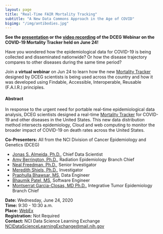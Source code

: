 ```yaml
---
layout: page
title: "Real-Time FAIR Mortality Tracking"
subtitle: "A New Data Commons Approach in the Age of COVID"
bigimg: "/img/antibodies.jpg"
---
```


**See the [presentation](https://teams.microsoft.com/l/channel/19%3a82c18d91721048e7a69516e155ac554a%40thread.skype/General?groupId=ac0387a5-f532-4379-a234-73eca4399e11&tenantId=14b77578-9773-42d5-8507-251ca2dc2b06) or the [video recording](https://www.youtube.com/watch?v=laLFScHd914&feature=youtu.be) of the DCEG Webinar on the COVID-19 Mortality Tracker held on June 24!**

Have you wondered how the epidemiological data for COVID-19 is being collected and disseminated nationwide? Or how the disease trajectory compares to other diseases during the same time period?

Join a **virtual webinar** on Jun 24 to learn how the new [Mortality Tracker](https://episphere.github.io/mortalitytracker) designed by DCEG scientists is being used across the country and how it was developed using Findable, Accessible, Interoperable, Reusable (F.A.I.R.) principles.

#### Abstract

In response to the urgent need for portable real-time epidemiological data analysis, DCEG scientists designed a real-time [Mortality Tracker](https://episphere.github.io/mortalitytracker) for COVID-19 and other diseases in the United States. This new data distribution method intersects epidemiology, Cloud and web computing to monitor the broader impact of COVID-19 on death rates across the United States.

**Co-Presenters:** All from the NCI Division of Cancer Epidemiology and Genetics (DCEG)

- [Jonas S. Almeida, Ph.D.](https://dceg.cancer.gov/about/staff-directory/almeida-jonas), Chief Data Scientist
- [Amy Berrington, Ph.D.](https://dceg.cancer.gov/about/staff-directory/berrington-amy), Radiation Epidemiology Branch Chief
- [Neal Freedman, Ph.D.](https://dceg.cancer.gov/about/staff-directory/freedman-neal), Senior Investigator
- [Meredith Shiels, Ph.D.](https://dceg.cancer.gov/about/staff-directory/shiels-meredith), Investigator
- [Praphulla Bhawsar, MS](https://github.com/PrafulB), Data Engineer
- [Bhaumik Patel, MS](https://github.com/bhaumik55231), Software Engineer
- [Montserrat Garcia-Closas, MD Ph.D.](https://dceg.cancer.gov/about/staff-directory/garcia-closas-montserrat), Integrative Tumor
  Epidemiology Branch Chief

**Date:** Wednesday, June 24, 2020  
**Time:** 9:30 - 10:30 a.m.  
**Place:** [WebEx](https://cbiit.webex.com/mw3300/mywebex/default.do?service=1&siteurl=cbiit&nomenu=false&main_url=%2Fmc3300%2Fmeetingcenter%2Fdefault.do%3Fsiteurl%3Dcbiit%26rnd%3D8399572561%26main_url%3D%252Fmc3300%252Fe.do%253Fsiteurl%253Dcbiit%2526AT%253DMI%2526EventID%253D1012840757%2526UID%253D528639562%2526Host%253DQUhTSwAAAAR6F3kJQOTuWph39o4hKAsrwgY5GKcGs2ucULrygEuSJy_fR3C6M7FxwTdHxXC24whll_525McO6BGGg_lZCZMn0%2526FrameSet%253D2%2526MTID%253Dm61b8ab64279f870a325d8ae261f47003)  
**Registration:** Not Required  
**Contact:** NCI Data Science Learning Exchange [NCIDataScienceLearningExchange@mail.nih.gov](mailto:NCIDataScienceLearningExchange@mail.nih.gov)  

